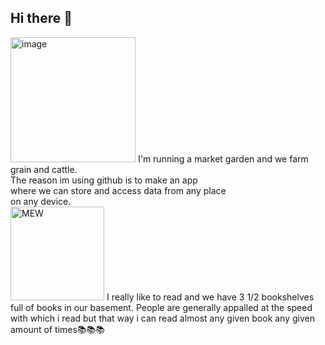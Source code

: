 ## Hi there 👋
<img width="200" height="200" alt="image" src="https://github.com/user-attachments/assets/f1ceb18f-dc75-473c-8fdd-6eb435389ecb" />
I'm running a market garden and we farm grain and cattle. <br>
The reason im using github is to make an app <br>
where we can store and access data from any place <br>
on any device.<br>
<img width="150"" alt="MEW" src="https://github.com/user-attachments/assets/c50b12e7-da1a-4fd4-be27-352f12f925ac" />
I really like to read and we have 3 1/2 bookshelves full of books in our basement. People are generally appalled at the speed with which i read but that way i can read almost any given book any given amount of times📚📚📚

